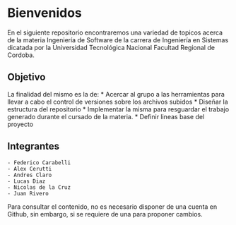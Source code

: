 # Bienvenidos
En el siguiente repositorio encontraremos una variedad de topicos acerca de la materia Ingeniería de Software 
de la carrera de Ingeniería en Sistemas dicatada por la Universidad Tecnológica Nacional Facultad Regional de Cordoba.

## Objetivo
La finalidad del mismo es la de:
    * Acercar al grupo a las herramientas para llevar a cabo el control de versiones sobre los archivos subidos
    * Diseñar la estructura del repositorio
    * Implementar la misma para resguardar el trabajo generado durante el cursado de la materia.
    * Definir lineas base del proyecto
    
## Integrantes
    - Federico Carabelli
    - Alex Cerutti
    - Andres Claro 
    - Lucas Diaz
    - Nicolas de la Cruz
    - Juan Rivero

Para consultar el contenido, no es necesario disponer de una cuenta en Github, sin embargo, si se requiere de una para proponer cambios.
